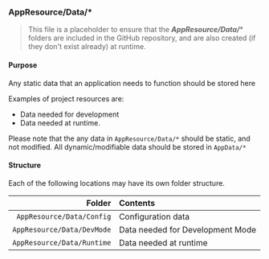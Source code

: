 ﻿### AppResource/Data/*
> This file is a placeholder to ensure that the ***AppResource/Data/**** folders are included in the GitHub repository, and are also
created (if they don't exist already) at runtime.

#### Purpose
Any static data that an application needs to function should be stored here

Examples of project resources are:
* Data needed for development
* Data needed at runtime.

Please note that the any data in `AppResource/Data/*` should be static, and not modified. All dynamic/modifiable data should be stored in `AppData/*`

#### Structure
Each of the following locations may have its own folder structure.

| Folder                     | Contents                         |
|---------------------------:|:---------------------------------|
| `AppResource/Data/Config`  | Configuration data               |
| `AppResource/Data/DevMode` | Data needed for Development Mode |
| `AppResource/Data/Runtime` | Data needed at runtime           |
